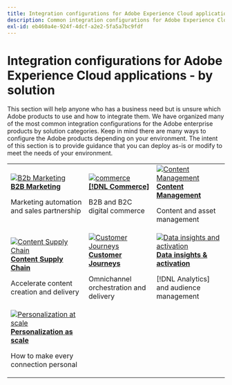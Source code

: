 ```yaml
---
title: Integration configurations for Adobe Experience Cloud applications - by solution
description: Common integration configurations for Adobe Experience Cloud applications organized by solutions.
exl-id: eb460a4e-924f-4dcf-a2e2-5fa5a7bc9fdf
---
```

# Integration configurations for Adobe Experience Cloud applications - by solution

This section will help anyone who has a business need but is unsure which Adobe products to use and how to integrate them.  We have organized many of the most common integration configurations for the Adobe enterprise products by solution categories.  Keep in mind there are many ways to configure the Adobe products depending on your environment.  The intent of this section is to provide guidance that you can deploy as-is or modify to meet the needs of your environment.

<table>
<tr>
    <td>
      <a  href="./b2b.md"><img alt="B2b Marketing" src="https://cdn.experienceleague.adobe.com/thumb/b2b.png"/></a>
      <div><strong><a href="./b2b.md">B2B Marketing</a></strong></div>
      <p>
        Marketing automation and sales partnership
      </p>
    </td>
   <td>
      <a  href="./commerce.md"><img alt="commerce" src="https://cdn.experienceleague.adobe.com/thumb/commerce.png"/></a>
      <div><strong><a href="./commerce.md">[!DNL Commerce]</a></strong></div>
      <p>
        B2B and B2C digital commerce
      </p>
   </td>    
   <td>
      <a  href="./content-management.md"><img alt="Content Management" src="https://cdn.experienceleague.adobe.com/thumb/content-management.png"/></a>
      <div><strong><a href="./content-management.md">Content Management</a></strong></div>
      <p>
        Content and asset management
      </p>
   </td>
</tr>
<tr>
   <td>
      <a  href="./content-supply-chain.md"><img alt="Content Supply Chain" src="https://cdn.experienceleague.adobe.com/thumb/content-supply-chain.png"/></a>
      <div><strong><a href="./content-supply-chain.md">Content Supply Chain</a></strong></div>
      <p>
        Accelerate content creation and delivery
      </p> 
    </td>
   <td>
      <a  href="./customer-journeys.md"><img alt="Customer Journeys" src="https://cdn.experienceleague.adobe.com/thumb/customer-journeys.png"/></a>
      <div><strong><a href="./customer-journeys.md">Customer Journeys</a></strong></div>
      <p>
        Omnichannel orchestration and delivery
      </p> 
    </td>
   <td>
      <a  href="./data-insights.md"><img alt="Data insights and activation" src="https://cdn.experienceleague.adobe.com/thumb/data-insights.png"/></a>
      <div><strong><a href="./data-insights.md"> Data insights & activation</a></strong></div>
      <p>
        [!DNL Analytics] and audience management
      </p>
   </td>  
</tr>
<tr>
   <td>
      <a  href="./personalization.md"><img alt="Personalization at scale" src="https://cdn.experienceleague.adobe.com/thumb/personalization.png"/></a>
      <div><strong><a href="./personalization.md">Personalization as scale</a></strong></div>
      <p>
        How to make every connection personal
      </p>
   </td>
</table>
